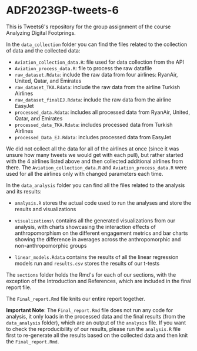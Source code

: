 # ADF2023GP-tweets-6

This is Tweets6's repository for the group assignment of the course Analyzing Digital Footprings.

In the `data_collection` folder you can find the files related to the collection of data and the collected data:

-   `Aviation_collection_data.R`: file used for data collection from the API
-   `Aviation_process_data.R`: file to process the raw datafile
-   `raw_dataset.Rdata`: include the raw data from four airlines: RyanAir, United, Qatar, and Emirates
-   `raw_dataset_TKA.Rdata`: include the raw data from the airline Turkish Airlines
-   `raw_dataset_finalEJ.Rdata`: include the raw data from the airline EasyJet
-   `processed_data.Rdata`: includes all processed data from RyanAir, United, Qatar, and Emirates
-   `processed_data_TKA.Rdata`: includes processed data from Turkish Airlines
-   `processed_Data_EJ.Rdata`: includes processed data from EasyJet

We did not collect all the data for all of the airlines at once (since it was unsure how many tweets we would get with each pull), but rather started with the 4 airlines listed above and then collected additional airlines from there. The `Aviation_collection_data.R` and `Aviation_process_data.R` were used for all the airlines only with changed parameters each time.

In the `data_analysis` folder you can find all the files related to the analysis and its results:

-   `analysis.R` stores the actual code used to run the analyses and store the results and visualizations

-   `visualizations\` contains all the generated visualizations from our analysis, with charts showcasing the interaction effects of anthropomorphism on the different engagement metrics and bar charts showing the difference in averages across the anthropomorphic and non-anthropomorphic groups

-   `linear_models.Rdata` contains the results of all the linear regression models run and `results.csv` stores the results of our t-tests

The `sections` folder holds the Rmd's for each of our sections, with the exception of the Introduction and References, which are included in the final report file.

The `Final_report.Rmd` file knits our entire report together.

**Important Note**: The `Final_report.Rmd` file does not run any code for analysis, it only loads in the processed data and the final results (from the `data_analysis` folder), which are an output of the `analysis` file. If you want to check the reproducibility of our results, please run the `analysis.R` file first to re-generate all the results based on the collected data and then knit the `Final_report.Rmd`.
